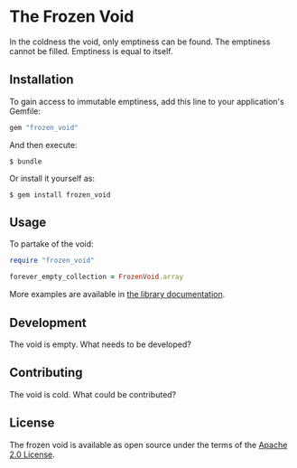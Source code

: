 # The Frozen Void

In the coldness the void, only emptiness can be found.
The emptiness cannot be filled.
Emptiness is equal to itself.

## Installation

To gain access to immutable emptiness, add this line to your application's Gemfile:

```ruby
gem "frozen_void"
```

And then execute:

    $ bundle

Or install it yourself as:

    $ gem install frozen_void

## Usage

To partake of the void:

```ruby
require "frozen_void"

forever_empty_collection = FrozenVoid.array
```

More examples are available in [the library documentation](https://www.thekidds.org/frozen_void/).

## Development

The void is empty. What needs to be developed?

## Contributing

The void is cold. What could be contributed?

## License

The frozen void is available as open source under the terms of the [Apache 2.0 License](https://www.apache.org/licenses/LICENSE-2.0).

